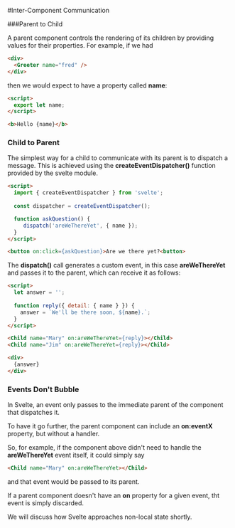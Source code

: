 #Inter-Component Communication

###Parent to Child

A parent component controls the rendering of its children by providing values for their properties.  For example, if we had

```html
<div>
  <Greeter name="fred" />
</div>
```

then we would expect <Greeter> to have a property called **name**:

```html
<script>
  export let name;
</script>

<b>Hello {name}</b>
```

### Child to Parent

The simplest way for a child to communicate with its parent is to dispatch a message.  This is achieved using the **createEventDispatcher()** function provided by the svelte module.

```html
<script>
  import { createEventDispatcher } from 'svelte';
  
  const dispatcher = createEventDispatcher();

  function askQuestion() {
     dispatch('areWeThereYet', { name });
  }
</script>

<button on:click={askQuestion}>Are we there yet?<button>

```

The **dispatch()** call generates a custom event, in this case **areWeThereYet** and passes it to the parent, which can receive it as follows:

```html
<script>
  let answer = '';
  
  function reply({ detail: { name } }) {
    answer = `We'll be there soon, ${name}.`;
  }
</script>

<Child name="Mary" on:areWeThereYet={reply}></Child>
<Child name="Jim" on:areWeThereYet={reply}></Child>

<div>
  {answer}
</div>
```

### Events Don't Bubble

In Svelte, an event only passes to the immediate parent of the component that dispatches it. 

To have it go further, the parent component can include an **on:eventX** property, but without a handler.

So, for example, if the <Parent> component above didn't need to handle the **areWeThereYet** event itself, it could simply say

```html
<Child name="Mary" on:areWeThereYet></Child>
```

and that event would be passed to its parent.

If a parent component doesn't have an **on** property for a given event, tht event is simply discarded.

We will discuss how Svelte approaches non-local state shortly.

